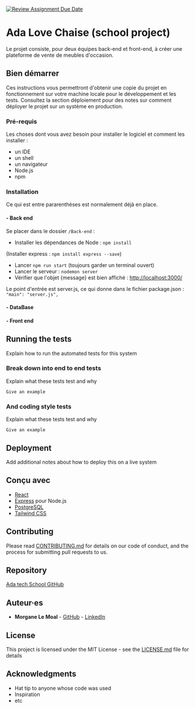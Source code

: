 [![Review Assignment Due Date](https://classroom.github.com/assets/deadline-readme-button-24ddc0f5d75046c5622901739e7c5dd533143b0c8e959d652212380cedb1ea36.svg)](https://classroom.github.com/a/2A64UvPD)


# Ada Love Chaise (school project)
Le projet consiste, pour deux équipes back-end et front-end, à créer une plateforme de vente de meubles d'occasion.

## Bien démarrer

Ces instructions vous permettront d'obtenir une copie du projet en fonctionnement sur votre machine locale pour le développement et les tests. Consultez la section déploiement pour des notes sur comment déployer le projet sur un système en production.

### Pré-requis

Les choses dont vous avez besoin pour installer le logiciel et comment les installer :

- un IDE
- un shell
- un navigateur
- Node.js
- npm

### Installation

Ce qui est entre pararenthèses est normalement déjà en place.

#### - Back end

Se placer dans le dossier `/Back-end` :

- Installer les dépendances de Node : `npm install`

(Installer express : `npm install express --save`)

- Lancer `npm run start` (toujours garder un terminal ouvert)
- Lancer le serveur : `nodemon server`
- Vérifier que l'objet {message} est bien affiché : [http://localhost:3000/](http://localhost:3000/) 

Le point d'entrée est server.js, ce qui donne dans le fichier package.json : `"main": "server.js",`


#### - DataBase



#### - Front end


## Running the tests

Explain how to run the automated tests for this system

### Break down into end to end tests

Explain what these tests test and why

```
Give an example
```

### And coding style tests

Explain what these tests test and why

```
Give an example
```

## Deployment

Add additional notes about how to deploy this on a live system

## Conçu avec

* [React](https://react.dev/) 
* [Express](https://expressjs.com/) pour Node.js
* [PostgreSQL](https://www.postgresql.org/)
* [Tailwind CSS](https://tailwindcss.com/)

## Contributing

Please read [CONTRIBUTING.md](https://gist.github.com/PurpleBooth/b24679402957c63ec426) for details on our code of conduct, and the process for submitting pull requests to us.

## Repository

[Ada tech School GitHub](https://github.com/adatechschool/projet-plateforme-de-vente-de-meubles-adalovechaises)

## Auteur·es

* **Morgane Le Moal** - [GitHub](https://github.com/M0nline) - [LinkedIn](https://www.linkedin.com/in/morganelemoal/)



## License

This project is licensed under the MIT License - see the [LICENSE.md](LICENSE.md) file for details

## Acknowledgments

* Hat tip to anyone whose code was used
* Inspiration
* etc


